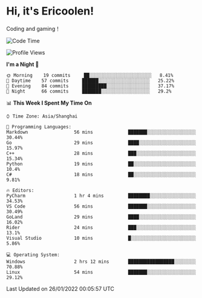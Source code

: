 # Hi, it's Ericoolen!
Coding and gaming！

<!--START_SECTION:waka-->
![Code Time](http://img.shields.io/badge/Code%20Time-154%20hrs%201%20min-blue)

![Profile Views](http://img.shields.io/badge/Profile%20Views-0-blue)

**I'm a Night 🦉** 

```text
🌞 Morning    19 commits     ██░░░░░░░░░░░░░░░░░░░░░░░   8.41% 
🌆 Daytime    57 commits     ██████░░░░░░░░░░░░░░░░░░░   25.22% 
🌃 Evening    84 commits     █████████░░░░░░░░░░░░░░░░   37.17% 
🌙 Night      66 commits     ███████░░░░░░░░░░░░░░░░░░   29.2%

```


📊 **This Week I Spent My Time On** 

```text
⌚︎ Time Zone: Asia/Shanghai

💬 Programming Languages: 
Markdown                 56 mins             ███████░░░░░░░░░░░░░░░░░░   30.44% 
Go                       29 mins             ████░░░░░░░░░░░░░░░░░░░░░   15.97% 
C++                      28 mins             ███░░░░░░░░░░░░░░░░░░░░░░   15.34% 
Python                   19 mins             ██░░░░░░░░░░░░░░░░░░░░░░░   10.4% 
C#                       18 mins             ██░░░░░░░░░░░░░░░░░░░░░░░   9.81%

🔥 Editors: 
PyCharm                  1 hr 4 mins         ████████░░░░░░░░░░░░░░░░░   34.53% 
VS Code                  56 mins             ███████░░░░░░░░░░░░░░░░░░   30.49% 
GoLand                   29 mins             ████░░░░░░░░░░░░░░░░░░░░░   16.02% 
Rider                    24 mins             ███░░░░░░░░░░░░░░░░░░░░░░   13.1% 
Visual Studio            10 mins             █░░░░░░░░░░░░░░░░░░░░░░░░   5.86%

💻 Operating System: 
Windows                  2 hrs 12 mins       █████████████████░░░░░░░░   70.88% 
Linux                    54 mins             ███████░░░░░░░░░░░░░░░░░░   29.12%

```


 Last Updated on 26/01/2022 00:05:57 UTC
<!--END_SECTION:waka-->

